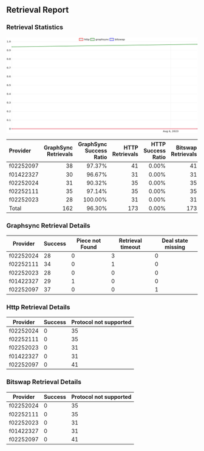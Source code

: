 ## Retrieval Report
### Retrieval Statistics
<img src="https://raw.githubusercontent.com/data-preservation-programs/filplus-checker-assets/main/filecoin-project/filecoin-plus-large-datasets/issues/2082/1691684819677.png"/>

| Provider  | GraphSync Retrievals | GraphSync Success Ratio | HTTP Retrievals | HTTP Success Ratio | Bitswap Retrievals | Bitswap Success Ratio |
| :-------- | -------------------: | ----------------------: | --------------: | -----------------: | -----------------: | --------------------: |
| f02252097 |                   38 |                  97.37% |              41 |              0.00% |                 41 |                 0.00% |
| f01422327 |                   30 |                  96.67% |              31 |              0.00% |                 31 |                 0.00% |
| f02252024 |                   31 |                  90.32% |              35 |              0.00% |                 35 |                 0.00% |
| f02252111 |                   35 |                  97.14% |              35 |              0.00% |                 35 |                 0.00% |
| f02252023 |                   28 |                 100.00% |              31 |              0.00% |                 31 |                 0.00% |
| Total     |                  162 |                  96.30% |             173 |              0.00% |                173 |                 0.00% |

### Graphsync Retrieval Details
| Provider  | Success | Piece not Found | Retrieval timeout | Deal state missing |
| --------- | ------- | --------------- | ----------------- | ------------------ |
| f02252024 | 28      | 0               | 3                 | 0                  |
| f02252111 | 34      | 0               | 1                 | 0                  |
| f02252023 | 28      | 0               | 0                 | 0                  |
| f01422327 | 29      | 1               | 0                 | 0                  |
| f02252097 | 37      | 0               | 0                 | 1                  |

### Http Retrieval Details
| Provider  | Success | Protocol not supported |
| --------- | ------- | ---------------------- |
| f02252024 | 0       | 35                     |
| f02252111 | 0       | 35                     |
| f02252023 | 0       | 31                     |
| f01422327 | 0       | 31                     |
| f02252097 | 0       | 41                     |

### Bitswap Retrieval Details
| Provider  | Success | Protocol not supported |
| --------- | ------- | ---------------------- |
| f02252024 | 0       | 35                     |
| f02252111 | 0       | 35                     |
| f02252023 | 0       | 31                     |
| f01422327 | 0       | 31                     |
| f02252097 | 0       | 41                     |
